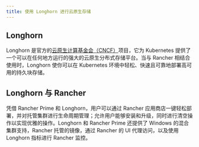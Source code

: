 ```yaml
---
title: 使用 Longhorn 进行云原生存储
---
```


<head>
  <link rel="canonical" href="https://ranchermanager.docs.rancher.com/zh/integrations-in-rancher/longhorn"/>
</head>

## Longhorn

Longhorn 是官方的[云原生计算基金会（CNCF）](https://cncf.io/)项目，它为 Kubernetes 提供了一个可以在任何地方运行的强大的云原生分布式存储平台。当与 Rancher 相结合使用时，Longhorn 使你可以在 Kubernetes 环境中轻松、快速且可靠地部署高可用的持久块存储。

## Longhorn 与 Rancher

凭借 Rancher Prime 和 Longhorn，用户可以通过 Rancher 应用商店一键轻松部署，并对托管集群进行生命周期管理；允许用户能够安装和升级，同时进行清空操作以实现优雅的操作。Longhorn 和 Rancher Prime 还提供了 Windows 的混合集群支持，Rancher 托管的镜像，通过 Rancher 的 UI 代理访问，以及使用 Longhorn 指标进行 Rancher 监控。

